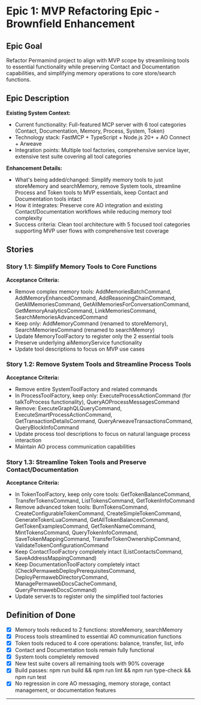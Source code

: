 # Epic 1: MVP Refactoring Epic - Brownfield Enhancement

## Epic Goal

Refactor Permamind project to align with MVP scope by streamlining tools to essential functionality while preserving Contact and Documentation capabilities, and simplifying memory operations to core store/search functions.

## Epic Description

**Existing System Context:**

- Current functionality: Full-featured MCP server with 6 tool categories (Contact, Documentation, Memory, Process, System, Token)
- Technology stack: FastMCP + TypeScript + Node.js 20+ + AO Connect + Arweave
- Integration points: Multiple tool factories, comprehensive service layer, extensive test suite covering all tool categories

**Enhancement Details:**

- What's being added/changed: Simplify memory tools to just storeMemory and searchMemory, remove System tools, streamline Process and Token tools to MVP essentials, keep Contact and Documentation tools intact
- How it integrates: Preserve core AO integration and existing Contact/Documentation workflows while reducing memory tool complexity
- Success criteria: Clean tool architecture with 5 focused tool categories supporting MVP user flows with comprehensive test coverage

## Stories

### Story 1.1: Simplify Memory Tools to Core Functions

**Acceptance Criteria:**

- Remove complex memory tools: AddMemoriesBatchCommand, AddMemoryEnhancedCommand, AddReasoningChainCommand, GetAllMemoriesCommand, GetAllMemoriesForConversationCommand, GetMemoryAnalyticsCommand, LinkMemoriesCommand, SearchMemoriesAdvancedCommand
- Keep only: AddMemoryCommand (renamed to storeMemory), SearchMemoriesCommand (renamed to searchMemory)
- Update MemoryToolFactory to register only the 2 essential tools
- Preserve underlying aiMemoryService functionality
- Update tool descriptions to focus on MVP use cases

### Story 1.2: Remove System Tools and Streamline Process Tools

**Acceptance Criteria:**

- Remove entire SystemToolFactory and related commands
- In ProcessToolFactory, keep only: ExecuteProcessActionCommand (for talkToProcess functionality), QueryAOProcessMessagesCommand
- Remove: ExecuteGraphQLQueryCommand, ExecuteSmartProcessActionCommand, GetTransactionDetailsCommand, QueryArweaveTransactionsCommand, QueryBlockInfoCommand
- Update process tool descriptions to focus on natural language process interaction
- Maintain AO process communication capabilities

### Story 1.3: Streamline Token Tools and Preserve Contact/Documentation

**Acceptance Criteria:**

- In TokenToolFactory, keep only core tools: GetTokenBalanceCommand, TransferTokensCommand, ListTokensCommand, GetTokenInfoCommand
- Remove advanced token tools: BurnTokensCommand, CreateConfigurableTokenCommand, CreateSimpleTokenCommand, GenerateTokenLuaCommand, GetAllTokenBalancesCommand, GetTokenExamplesCommand, GetTokenNameCommand, MintTokensCommand, QueryTokenInfoCommand, SaveTokenMappingCommand, TransferTokenOwnershipCommand, ValidateTokenConfigurationCommand
- Keep ContactToolFactory completely intact (ListContactsCommand, SaveAddressMappingCommand)
- Keep DocumentationToolFactory completely intact (CheckPermawebDeployPrerequisitesCommand, DeployPermawebDirectoryCommand, ManagePermawebDocsCacheCommand, QueryPermawebDocsCommand)
- Update server.ts to register only the simplified tool factories

## Definition of Done

- [x] Memory tools reduced to 2 functions: storeMemory, searchMemory
- [x] Process tools streamlined to essential AO communication functions
- [x] Token tools reduced to 4 core operations: balance, transfer, list, info
- [x] Contact and Documentation tools remain fully functional
- [x] System tools completely removed
- [x] New test suite covers all remaining tools with 90% coverage
- [x] Build passes: npm run build && npm run lint && npm run type-check && npm run test
- [x] No regression in core AO messaging, memory storage, contact management, or documentation features

---

